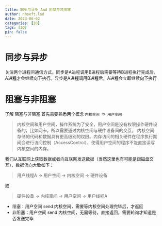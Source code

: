 ```yaml
---
title: 同步与异步 And 阻塞与非阻塞
author: nhsoft.lsd
date: 2023-06-02
categories: [IO]
tags: [IO]
pin: false
---
```


# 同步与异步
关注两个进程间通信方式，同步是A进程调用B进程后需要等待B进程执行完成后，A进程才会继续向下执行。异步是A进程调用B进程后，A进程会立即继续向下执行

# 阻塞与非阻塞

了解 阻塞与非阻塞 首先需要熟悉两个概念 `内核空间 与 用户空间`

>内核空间和用户空间，操作系统为了安全，用户空间是没有权限操作硬件设备的，比如网卡。所以需要通过内核空间与硬件设备间的交互。
>内核空间存储的代码和数据具有更高级别的权限。内存访问的相关硬件在程序执行期间会进行访问控制（AccessControl），使得用户空间的程序不能直接读写内核空间的内存。

我们从互联网上获取数据或者向互联网发送数据（当然这里也有可能是跟磁盘交互），数据流向大致如下：
> 用户线程A -> 用户空间 -> 内核空间 -> 硬件设备

或

> 硬件设备 -> 内核空间 -> 用户空间 -> 用户线程A

* 阻塞：用户空间 send 内核空间，需要等内核空间处理完毕后，才返回
* 非阻塞：用户空间 send 内核空间，无需等待，直接返回，需要轮询才知道是否发送完毕
